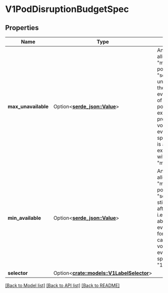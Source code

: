 # V1PodDisruptionBudgetSpec

## Properties

Name | Type | Description | Notes
------------ | ------------- | ------------- | -------------
**max_unavailable** | Option<[**serde_json::Value**](.md)> | An eviction is allowed if at most \"maxUnavailable\" pods selected by \"selector\" are unavailable after the eviction, i.e. even in absence of the evicted pod. For example, one can prevent all voluntary evictions by specifying 0. This is a mutually exclusive setting with \"minAvailable\". | [optional]
**min_available** | Option<[**serde_json::Value**](.md)> | An eviction is allowed if at least \"minAvailable\" pods selected by \"selector\" will still be available after the eviction, i.e. even in the absence of the evicted pod.  So for example you can prevent all voluntary evictions by specifying \"100%\". | [optional]
**selector** | Option<[**crate::models::V1LabelSelector**](v1.LabelSelector.md)> |  | [optional]

[[Back to Model list]](../README.md#documentation-for-models) [[Back to API list]](../README.md#documentation-for-api-endpoints) [[Back to README]](../README.md)


